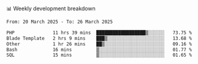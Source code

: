 📊 Weekly development breakdown
<!--START_SECTION:waka-->

```txt
From: 20 March 2025 - To: 26 March 2025

PHP              11 hrs 39 mins  ██████████████████▒░░░░░░   73.75 %
Blade Template   2 hrs 9 mins    ███▒░░░░░░░░░░░░░░░░░░░░░   13.68 %
Other            1 hr 26 mins    ██▒░░░░░░░░░░░░░░░░░░░░░░   09.16 %
Bash             16 mins         ▒░░░░░░░░░░░░░░░░░░░░░░░░   01.77 %
SQL              15 mins         ▒░░░░░░░░░░░░░░░░░░░░░░░░   01.65 %
```

<!--END_SECTION:waka-->
